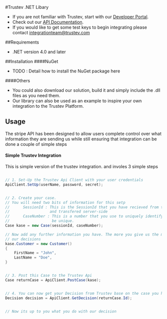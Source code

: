 #Trustev .NET Libary
- If you are not familiar with Trustev, start with our [Developer Portal](http://www.trustev.com/developers).
- Check out our [API Documentation](http://www.trustev.com/developers#apioverview).
- If you would like to get some test keys to begin integrating please contact integrationteam@trustev.com

##Requirements
- .NET version 4.0 and later

##Installation
####NuGet
- TODO : Detail how to install the NuGet package here

####Others
- You could also download our solution, build it and simply include the .dll files as you need them.
- Our library can also be used as an example to inspire your own integration to the Trustev Platform.

## Usage
   The stripe API has been designed to allow users complete control over what information they are sending us while still ensuring that integration can be done a couple of simple steps

#### Simple Trustev Integration
This is simple version of the trustev integration. and involes 3 simple steps
```c#

// 1. Set-Up the Trustev Api Client with your user credentials
ApiClient.SetUp(userName, password, secret);


// 2. Create your case.
// You will need two bits of information for this setp
// 		SessionId : This is the SessionId that you have recieved from the trustev JavaScript 
//					and transfered server-side
// 		CaseNumber : This is a number that you use to uniquely identify this case. It must
//					 be unique.
Case kase = new Case(sessionId, caseNumber);

// Now add any further information you have. The more you give us the more accurate 
// our decisions
kase.Customer = new Customer()
{
	FirstName = "John",
    LastName = "Doe",
}


// 3. Post this Case to the Trustev Api
Case returnCase = ApiClient.PostCase(kase);


// 4. You can now get your Decision from Trustev base on the case you have given us!
Decision decision = ApiClient.GetDecision(returnCase.Id);


// Now its up to you what you do with our decision
```

